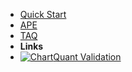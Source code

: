 - [Quick Start](quickstart)
- [APE](ape)
- [TAQ](taq)
- **Links**
- [![Chart](https://icongr.am/fontawesome/line-chart.svg?color=808080&size=24)Quant Validation](https://codesandbox.io/s/xv36w4695o)
